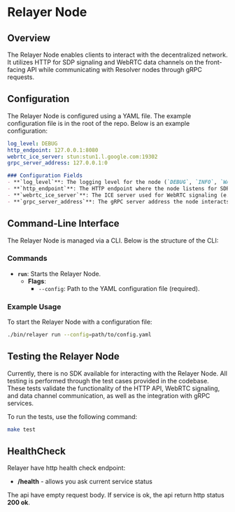 # Relayer Node

## Overview
The Relayer Node enables clients to interact with the decentralized network. It utilizes HTTP for SDP signaling and WebRTC data channels on the front-facing API while communicating with Resolver nodes through gRPC requests.

## Configuration

The Relayer Node is configured using a YAML file. The example configuration file is in the root of the repo.
Below is an example configuration:

```yaml
log_level: DEBUG
http_endpoint: 127.0.0.1:8080
webrtc_ice_server: stun:stun1.l.google.com:19302
grpc_server_address: 127.0.0.1:0
```


```markdown
### Configuration Fields
- **`log_level`**: The logging level for the node (`DEBUG`, `INFO`, `WARN`, `ERROR`).
- **`http_endpoint`**: The HTTP endpoint where the node listens for SDP signaling requests.
- **`webrtc_ice_server`**: The ICE server used for WebRTC signaling (e.g., STUN or TURN server).
- **`grpc_server_address`**: The gRPC server address the node interacts with (Resolver node).
```

## Command-Line Interface

The Relayer Node is managed via a CLI. Below is the structure of the CLI:

### Commands

- **`run`**: Starts the Relayer Node.
  - **Flags**:
    - `--config`: Path to the YAML configuration file (required).

### Example Usage

To start the Relayer Node with a configuration file:

```bash
./bin/relayer run --config=path/to/config.yaml
```

## Testing the Relayer Node

Currently, there is no SDK available for interacting with the Relayer Node. All testing is performed through the test cases provided in the codebase. These tests validate the functionality of the HTTP API, WebRTC signaling, and data channel communication, as well as the integration with gRPC services.

To run the tests, use the following command:

```bash
make test
```


## HealthCheck
Relayer have http health check endpoint:
- **/health** - allows you ask current service status

The api have empty request body. If service is ok, the api return http status **200 ok**.